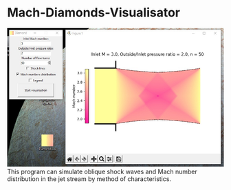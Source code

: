 # Mach-Diamonds-Visualisator
![alt text](https://github.com/yar314/Mach-Diamonds-Visualisator/blob/main/Example.jpg)  
This program can simulate oblique shock waves and Mach number distribution in the jet stream by method of characteristics.
